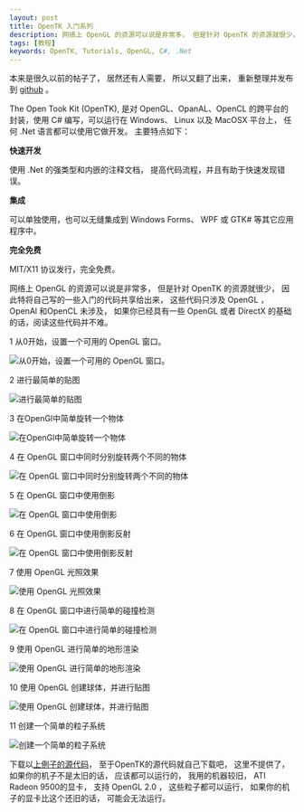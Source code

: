```yaml
---
layout: post
title: OpenTK 入门系列
description: 网络上 OpenGL 的资源可以说是非常多， 但是针对 OpenTK 的资源就很少， 因此特将自己写的一些入门的代码共享给出来， 这些代码只涉及 OpenGL ，OpenAl 和OpenCL 未涉及，  如果你已经具有一些 OpenGL 或者 DirectX 的基础的话，阅读这些代码并不难
tags: [教程]
keywords: OpenTK, Tutorials, OpenGL, C#, .Net
---
```

本来是很久以前的帖子了， 居然还有人需要， 所以又翻了出来， 重新整理并发布到 [github][1] 。

The Open Took Kit (OpenTK), 是对 OpenGL、OpanAL、OpenCL 的跨平台的封装，使用 C# 编写，可以运行在 Windows、 Linux 以及 MacOSX 平台上， 任何 .Net 语言都可以使用它做开发。 主要特点如下：

**快速开发**

  使用 .Net 的强类型和内嵌的注释文档， 提高代码流程，并且有助于快速发现错误。 

**集成**

  可以单独使用，也可以无缝集成到 Windows Forms、 WPF 或 GTK# 等其它应用程序中。

**完全免费** 

  MIT/X11 协议发行，完全免费。
  
网络上 OpenGL 的资源可以说是非常多， 但是针对 OpenTK 的资源就很少， 因此特将自己写的一些入门的代码共享给出来， 这些代码只涉及 OpenGL ，OpenAl 和OpenCL 未涉及，  如果你已经具有一些 OpenGL 或者 DirectX 的基础的话，阅读这些代码并不难。

1 从0开始，设置一个可用的 OpenGL 窗口。

![从0开始，设置一个可用的 OpenGL 窗口。](/assets/post-images/image_33.png)

2 进行最简单的贴图

![进行最简单的贴图](/assets/post-images/image_8.png)

3 在OpenGl中简单旋转一个物体

![在OpenGl中简单旋转一个物体](/assets/post-images/image_10.png)

4 在 OpenGL 窗口中同时分别旋转两个不同的物体

![在 OpenGL 窗口中同时分别旋转两个不同的物体](/assets/post-images/image_12.png)

5 在 OpenGL 窗口中使用倒影

![在 OpenGL 窗口中使用倒影](/assets/post-images/image_14.png)
   
6 在 OpenGL 窗口中使用倒影反射

![在 OpenGL 窗口中使用倒影反射](/assets/post-images/image_16.png)
 
7 使用 OpenGL 光照效果

![使用 OpenGL 光照效果](/assets/post-images/image_24.png)

8 在 OpenGL 窗口中进行简单的碰撞检测

![在 OpenGL 窗口中进行简单的碰撞检测](/assets/post-images/image_20.png)

9 使用 OpenGL 进行简单的地形渲染

![使用 OpenGL 进行简单的地形渲染](/assets/post-images/image_32.png)

10 使用 OpenGL 创建球体，并进行贴图

![使用 OpenGL 创建球体，并进行贴图](/assets/post-images/image_31.png)

11 创建一个简单的粒子系统

![创建一个简单的粒子系统](/assets/post-images/image_30.png)

下载以[上例子的源代码][1]， 至于OpenTK的源代码就自己下载吧， 这里不提供了， 如果你的机子不是太旧的话， 应该都可以运行的， 我用的机器较旧， ATI Radeon 9500的显卡， 支持 OpenGL 2.0 ， 这些粒子都可以运行， 如果你的机子的显卡比这个还旧的话， 可能会无法运行。

[1]: https://github.com/beginor/LearningOpenTK